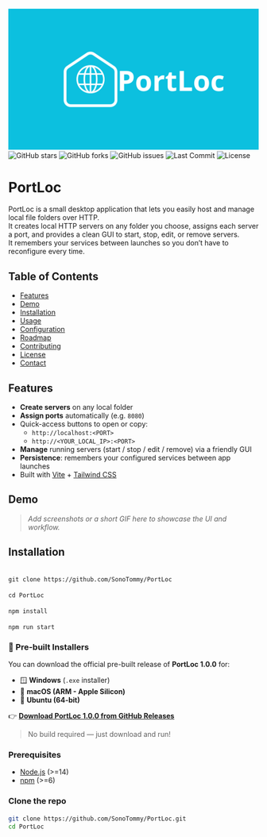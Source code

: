 ![logo](./logo.png)
![GitHub stars](https://img.shields.io/github/stars/SonoTommy/PortLoc?style=social)
![GitHub forks](https://img.shields.io/github/forks/SonoTommy/PortLoc?style=social)
![GitHub issues](https://img.shields.io/github/issues/SonoTommy/PortLoc)
![Last Commit](https://img.shields.io/github/last-commit/SonoTommy/PortLoc)
![License](https://img.shields.io/github/license/SonoTommy/PortLoc)

# PortLoc

PortLoc is a small desktop application that lets you easily host and manage local file folders over HTTP.  
It creates local HTTP servers on any folder you choose, assigns each server a port, and provides a clean GUI to start, stop, edit, or remove servers.  
It remembers your services between launches so you don’t have to reconfigure every time.

## Table of Contents

- [Features](#features)  
- [Demo](#demo)  
- [Installation](#installation)  
- [Usage](#usage)  
- [Configuration](#configuration)  
- [Roadmap](#roadmap)  
- [Contributing](#contributing)  
- [License](#license)  
- [Contact](#contact)  

## Features

- **Create servers** on any local folder  
- **Assign ports** automatically (e.g. `8080`)  
- Quick-access buttons to open or copy:  
  - `http://localhost:<PORT>`  
  - `http://<YOUR_LOCAL_IP>:<PORT>`  
- **Manage** running servers (start / stop / edit / remove) via a friendly GUI  
- **Persistence**: remembers your configured services between app launches  
- Built with [Vite](https://vitejs.dev/) + [Tailwind CSS](https://tailwindcss.com/)  

## Demo

> _Add screenshots or a short GIF here to showcase the UI and workflow._

## Installation
```

git clone https://github.com/SonoTommy/PortLoc

cd PortLoc

npm install

npm run start
```

### 🔽 Pre-built Installers

You can download the official pre-built release of **PortLoc 1.0.0** for:

- 🪟 **Windows** (`.exe` installer)  
- 🍎 **macOS (ARM - Apple Silicon)**  
- 🐧 **Ubuntu (64-bit)**  

👉 [**Download PortLoc 1.0.0 from GitHub Releases**](https://github.com/SonoTommy/PortLoc/releases/tag/1.0.0)

> No build required — just download and run!


### Prerequisites

- [Node.js](https://nodejs.org/) (>=14)  
- [npm](https://www.npmjs.com/) (>=6)  

### Clone the repo

```bash
git clone https://github.com/SonoTommy/PortLoc.git
cd PortLoc
